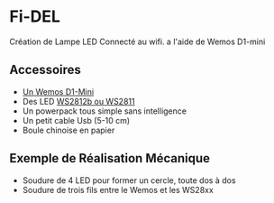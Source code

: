 # Fi-DEL
Création de Lampe LED Connecté au wifi. a l'aide de Wemos D1-mini

## Accessoires

* <a href="http://www.wemos.cc/Products/d1_mini.html">Un Wemos D1-Mini</a>
* Des LED <a href="https://www.logre.eu/wiki/LEDs_Intelligentes_WS2812B">WS2812b ou WS2811</a>
* Un powerpack tous simple sans intelligence
* Un petit cable Usb (5-10 cm)
* Boule chinoise en papier


## Exemple de Réalisation Mécanique

* Soudure de 4 LED pour former un cercle, toute dos à dos
* Soudure de trois fils entre le Wemos et les WS28xx
